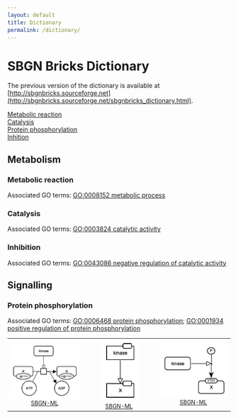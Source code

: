 ```yaml
---
layout: default
title: Dictionary
permalink: /dictionary/
---
```


# SBGN Bricks Dictionary

The previous version of the dictionary is available at [http://sbgnbricks.sourceforge.net](http://sbgnbricks.sourceforge.net/sbgnbricks_dictionary.html).

[Metabolic reaction](#metabolic-reaction)  
[Catalysis](#catalysis)  
[Protein phosphorylation](#protein-phosphorylation)  
[Inhition](#inhibition)

## Metabolism

### Metabolic reaction 
Associated GO terms: [GO:0008152 metabolic process](http://amigo.geneontology.org/amigo/term/GO:0008152)

### Catalysis 
Associated GO terms: [GO:0003824 catalytic activity](http://amigo.geneontology.org/amigo/term/GO:0003824)

### Inhibition
Associated GO terms: [GO:0043086 negative regulation of catalytic activity](http://amigo.geneontology.org/amigo/term/GO:0043086)

## Signalling

### Protein phosphorylation
Associated GO terms: [GO:0006468 protein phosphorylation](http://amigo.geneontology.org/amigo/term/GO:0006468); [GO:0001934 positive regulation of protein phosphorylation](http://amigo.geneontology.org/amigo/term/GO:0001934)

<table>
    <tr>
    <td style="width:260px; text-align:center; font-size:90%;"><img src="../bricks/proteinphosphorylation/ProteinPhosphorylation-PD01.03-2x2.png" width="205"/><br /><a href="/bricks/proteinphosphorylation/ProteinPhosphorylation-PD01.03-2x2.sbgn">SBGN-ML</a></td>
    <td style="width:260px; text-align:center; font-size:90%;"><img src="../bricks/proteinphosphorylation/ProteinPhosphorylation-AF01.01.png" width="85"/><br /><a href="/bricks/proteinphosphorylation/ProteinPhosphorylation-AF01.01.sbgn">SBGN-ML</a></td>
    <td style="width:260px; text-align:center; font-size:90%;"><img src="../bricks/proteinphosphorylation/ProteinPhosphorylation-ER01.01.png" width="166"/><br /><a href="/bricks/proteinphosphorylation/ProteinPhosphorylation-ER01.01.sbgn">SBGN-ML</a></td>
    </tr>
</table>

